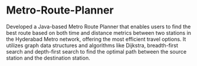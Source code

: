 # Metro-Route-Planner
Developed a Java-based Metro Route Planner that enables users to find the best route based on both time and 
distance metrics between two stations in the Hyderabad Metro network, offering the most efficient travel options. 
It utilizes graph data structures and algorithms like Dijkstra, breadth-first search and depth-first search to find the 
optimal path between the source station and the destination station. 
